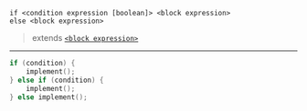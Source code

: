 ```
if <condition expression [boolean]> <block expression>
else <block expression>
```
> extends [`<block expression>`](../_base/block_expression.md)

---

```swift
if (condition) {
    implement();
} else if (condition) {
    implement();
} else implement();
```
